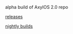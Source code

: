 alpha build of AxylOS 2.0 repo

[releases](https://github.com/axylos-2-iso/releases)

[nightly builds](https://github.com/axylos-2-iso/actions)
